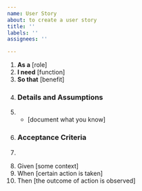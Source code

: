 ```yaml
---
name: User Story
about: to create a user story
title: ''
labels: ''
assignees: ''

---
```


1. **As a** [role]
2. **I need** [function]
3. **So that** [benefit]
4. ### Details and Assumptions
5. * [document what you know]
6. ### Acceptance Criteria
7. ```gherkin
8. Given [some context]
9. When [certain action is taken]
10. Then [the outcome of action is observed]

